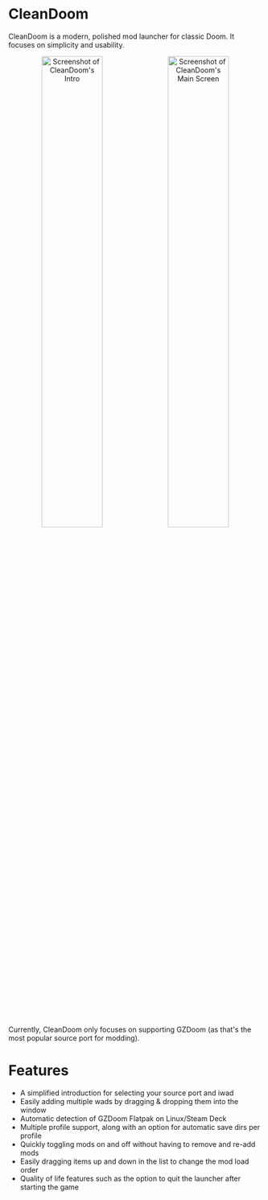 # CleanDoom

CleanDoom is a modern, polished mod launcher for classic Doom. It focuses on simplicity and usability.

<p align="center">
  <img alt="Screenshot of CleanDoom's Intro" src="https://i.imgur.com/ZTiGFEe.png" width="49%">
  <img alt="Screenshot of CleanDoom's Main Screen" src="https://i.imgur.com/PGN00IW.png" width="49%">
</p>

Currently, CleanDoom only focuses on supporting GZDoom (as that's the most popular source port for modding).

# Features

* A simplified introduction for selecting your source port and iwad
* Easily adding multiple wads by dragging & dropping them into the window
* Automatic detection of GZDoom Flatpak on Linux/Steam Deck
* Multiple profile support, along with an option for automatic save dirs per profile
* Quickly toggling mods on and off without having to remove and re-add mods
* Easily dragging items up and down in the list to change the mod load order
* Quality of life features such as the option to quit the launcher after starting the game
